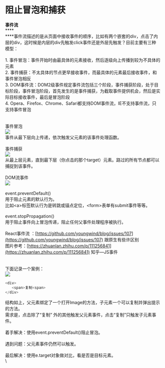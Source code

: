 # 阻止冒泡和捕获

**事件流**\
****\
****事件流描述的是从页面中接收事件的顺序，比如有两个嵌套的div，点击了内层的div，这时候是内层的div先触发click事件还是外层先触发？目前主要有三种模型：\
\
&#x20;    1\. 事件冒泡：事件开始时由最具体的元素接收，然后逐级向上传播到较为不具体的元素\
&#x20;    2\. 事件捕获：不太具体的节点更早接收事件，而最具体的元素最后接收事件，和事件冒泡相反\
&#x20;    3\. DOM事件流：DOM2级事件规定事件流包括三个阶段，事件捕获阶段，处于目标阶段，事件冒泡阶段，首先发生的是事件捕获，为截取事件提供机会，然后是实际目标接收事件，最后是冒泡阶段\
&#x20;    4\. Opera、Firefox、Chrome、Safari都支持DOM事件流，IE不支持事件流，只支持事件冒泡\
\
\
事件冒泡\
![](https://firebasestorage.googleapis.com/v0/b/gitbook-x-prod.appspot.com/o/spaces%2F-MLRa6RNxBKuShxAEyKi%2Fuploads%2FyeSYaA7bJwxZfddEFBzC%2Ffile.jpeg?alt=media)\
事件从最下层向上传递，依次触发父元素的该事件处理函数。\
\
事件捕获\
![](https://firebasestorage.googleapis.com/v0/b/gitbook-x-prod.appspot.com/o/spaces%2F-MLRa6RNxBKuShxAEyKi%2Fuploads%2FqPl2Rstl3V2dPWzRh6PT%2Ffile.jpeg?alt=media)\
从最上层元素，直到最下层（你点击的那个target）元素。路过的所有节点都可以捕捉到该事件。\
\
DOM流事件\
![](https://firebasestorage.googleapis.com/v0/b/gitbook-x-prod.appspot.com/o/spaces%2F-MLRa6RNxBKuShxAEyKi%2Fuploads%2FeHC5vJBhmkHbHv85XO78%2Ffile.jpeg?alt=media)\
\
event.preventDefault()\
&#x20;     用于阻止元素的默认行为。\
&#x20;     比如\<a>标签默认行为是转跳或锚点定位，\<form>表单有submit事件等等。\
\
event.stopPropagation()\
&#x20;     用于阻止事件向上冒泡传递，阻止任何父事件处理程序被执行。\
\
React事件流 ：[https://github.com/youngwind/blog/issues/107](https://github.com/youngwind/blog/issues/107) 跟原生有些许区别\
图片参考：[https://zhuanlan.zhihu.com/p/111256841](https://zhuanlan.zhihu.com/p/111256841) 知乎—JS事件\
\
\
下面记录一个案例：\
![](https://firebasestorage.googleapis.com/v0/b/gitbook-x-prod.appspot.com/o/spaces%2F-MLRa6RNxBKuShxAEyKi%2Fuploads%2FuOLFQT4tuiCTeGFhLoT3%2Ffile.jpeg?alt=media)

```javascript
<div>
   <span>复制<span>
</div>
```

结构如上，父元素绑定了一个打开Image的方法，子元素一个可以复制并弹出提示的方法。\
需求是，点击除了“复制” 外的其他触发父元素事件，点击“复制”只触发子元素事件。\
\
着手解决：使用event.preventDefault()阻止冒泡。\
\
遇到问题：父元素事件仍然可以触发。\
\
最后解决：使用e.target对象做对比，看是否是目标元素。\
\
